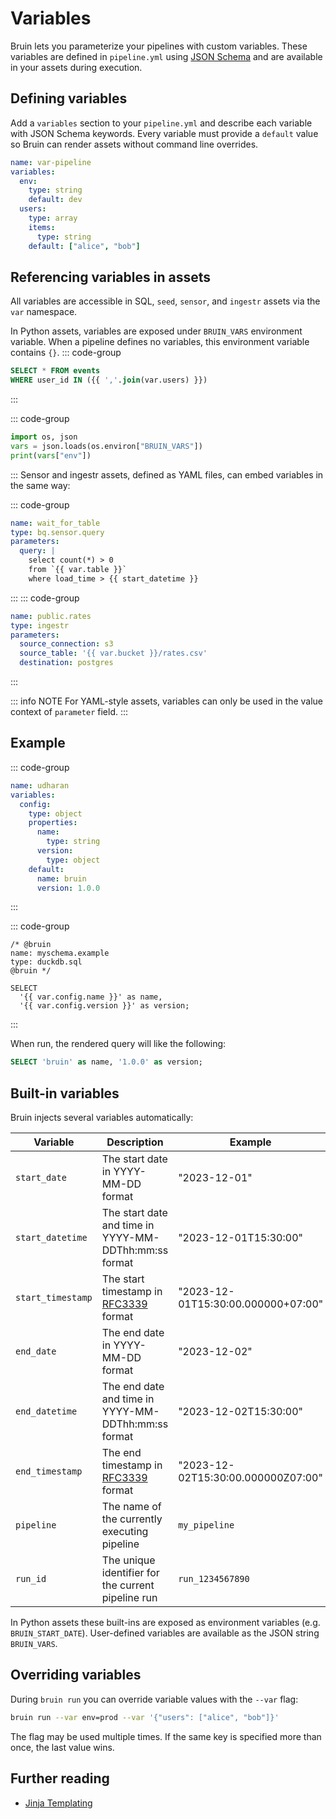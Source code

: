 # Variables

Bruin lets you parameterize your pipelines with custom variables. These variables are defined in `pipeline.yml` using [JSON Schema](https://json-schema.org/) and are available in your assets during execution.

## Defining variables

Add a `variables` section to your `pipeline.yml` and describe each variable with JSON Schema keywords. Every variable must provide a `default` value so Bruin can render assets without command line overrides.

```yaml [pipeline.yml]
name: var-pipeline
variables:
  env:
    type: string
    default: dev
  users:
    type: array
    items:
      type: string
    default: ["alice", "bob"]
```

## Referencing variables in assets

All variables are accessible in SQL, `seed`, `sensor`, and `ingestr` assets via the `var` namespace.

In Python assets, variables are exposed under `BRUIN_VARS` environment variable. When a pipeline defines no variables, this environment variable contains `{}`.
::: code-group
```sql [asset.sql]
SELECT * FROM events
WHERE user_id IN ({{ ','.join(var.users) }})
```
:::

::: code-group
```python [asset.py]
import os, json
vars = json.loads(os.environ["BRUIN_VARS"])
print(vars["env"])
```
:::
Sensor and ingestr assets, defined as YAML files, can embed variables in the same way:

::: code-group
```yaml [sensor.asset.yml]
name: wait_for_table
type: bq.sensor.query
parameters:
  query: |
    select count(*) > 0 
    from `{{ var.table }}`
    where load_time > {{ start_datetime }}
```
:::
::: code-group
```yaml [ingestr.asset.yml]
name: public.rates
type: ingestr
parameters:
  source_connection: s3
  source_table: '{{ var.bucket }}/rates.csv'
  destination: postgres
```
:::

::: info NOTE
For YAML-style assets, variables can only be used in the value context of `parameter` field.
:::
## Example

::: code-group
```yaml [pipeline.yml]
name: udharan
variables:
  config:
    type: object
    properties:
      name:
        type: string
      version:
        type: object
    default:
      name: bruin
      version: 1.0.0
```
:::

::: code-group
```bruin-sql [asset.sql]
/* @bruin
name: myschema.example
type: duckdb.sql
@bruin */

SELECT 
  '{{ var.config.name }}' as name,
  '{{ var.config.version }}' as version;
```
:::

When run, the rendered query will like the following:
```sql
SELECT 'bruin' as name, '1.0.0' as version;
```

## Built-in variables

Bruin injects several variables automatically:

| Variable | Description | Example |
|----------|-------------|---------|
| `start_date` | The start date in YYYY-MM-DD format | "2023-12-01" |
| `start_datetime` | The start date and time in YYYY-MM-DDThh:mm:ss format | "2023-12-01T15:30:00" |
| `start_timestamp` | The start timestamp in [RFC3339](https://datatracker.ietf.org/doc/html/rfc3339) format | "2023-12-01T15:30:00.000000+07:00" |
| `end_date` | The end date in YYYY-MM-DD format | "2023-12-02" |
| `end_datetime` | The end date and time in YYYY-MM-DDThh:mm:ss format | "2023-12-02T15:30:00" |
| `end_timestamp` | The end timestamp in [RFC3339](https://datatracker.ietf.org/doc/html/rfc3339) format | "2023-12-02T15:30:00.000000Z07:00" |
| `pipeline` | The name of the currently executing pipeline | `my_pipeline` |
| `run_id` | The unique identifier for the current pipeline run | `run_1234567890` |

In Python assets these built-ins are exposed as environment variables (e.g. `BRUIN_START_DATE`). User-defined variables are available as the JSON string `BRUIN_VARS`.

## Overriding variables

During `bruin run` you can override variable values with the `--var` flag:

```bash
bruin run --var env=prod --var '{"users": ["alice", "bob"]}'
```

The flag may be used multiple times. If the same key is specified more than once, the last value wins.

## Further reading

- [Jinja Templating](/assets/templating/templating)